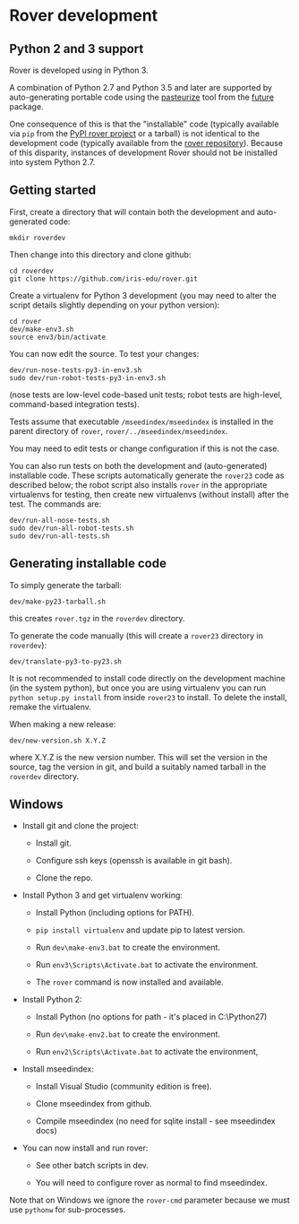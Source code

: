 
# Rover development

## Python 2 and 3 support

Rover is developed using in Python 3.

A combination of Python 2.7 and Python 3.5 and later are supported
by auto-generating portable code using the
[pasteurize](http://python-future.org/pasteurize.html) tool from the
[future](http://python-future.org/index.html) package.

One consequence of this is that the "installable" code (typically
available via `pip` from the [PyPI rover project](https://pypi.org/project/rover/) or a tarball) is not
identical to the development code (typically available from the
[rover repository](https://github.com/iris-edu/rover/)). Because of this disparity, instances of development Rover should not be inistalled into system Python 2.7.

## Getting started

First, create a directory that will contain both the development and
auto-generated code:

    mkdir roverdev

Then change into this directory and clone github:

    cd roverdev
    git clone https://github.com/iris-edu/rover.git

Create a virtualenv for Python 3 development (you may need to alter
the script details slightly depending on your python version):

    cd rover
    dev/make-env3.sh
    source env3/bin/activate

You can now edit the source.  To test your changes:

    dev/run-nose-tests-py3-in-env3.sh 
    sudo dev/run-robot-tests-py3-in-env3.sh

(nose tests are low-level code-based unit tests; robot tests are
high-level, command-based integration tests).

Tests assume that executable `/mseedindex/mseedindex` is installed in the parent directory of `rover`,
`rover/../mseedindex/mseedindex`.

You may need to edit tests or change configuration if this is not the
case.

You can also run tests on both the development and (auto-generated)
installable code.  These scripts automatically generate the `rover23`
code as described below; the robot script also installs `rover` in the
appropriate virtualenvs for testing, then create new virtualenvs
(without install) after the test.  The commands are:

    dev/run-all-nose-tests.sh
    sudo dev/run-all-robot-tests.sh
    sudo dev/run-all-tests.sh

## Generating installable code

To simply generate the tarball:

    dev/make-py23-tarball.sh

this creates `rover.tgz` in the `roverdev` directory.

To generate the code manually (this will create a `rover23` directory
in `roverdev`):

    dev/translate-py3-to-py23.sh

It is not recommended to install code directly on the development
machine (in the system python), but once you are using virtualenv you
can run `python setup.py install` from inside `rover23` to install.
To delete the install, remake the virtualenv.

When making a new release:

    dev/new-version.sh X.Y.Z

where X.Y.Z is the new version number.  This will set the version in
the source, tag the version in git, and build a suitably named tarball in the `roverdev` directory.

## Windows

* Install git and clone the project:

  * Install git.

  * Configure ssh keys (openssh is available in git bash).

  * Clone the repo.

* Install Python 3 and get virtualenv working:

  * Install Python (including options for PATH).

  * `pip install virtualenv` and update pip to latest version.

  * Run `dev\make-env3.bat` to create the environment.

  * Run `env3\Scripts\Activate.bat` to activate the environment.

  * The `rover` command is now installed and available.

* Install Python 2:

  * Install Python (no options for path - it's placed in C:\Python27)

  * Run `dev\make-env2.bat` to create the environment.

  * Run `env2\Scripts\Activate.bat` to activate the environment,

* Install mseedindex:

  * Install Visual Studio (community edition is free).

  * Clone mseedindex from github.

  * Compile mseedindex (no need for sqlite install - see mseedindex
    docs)

* You can now install and run rover:

  * See other batch scripts in dev. 

  * You will need to configure rover as normal to find mseedindex.

Note that on Windows we ignore the `rover-cmd` parameter because we
must use `pythonw` for sub-processes.

